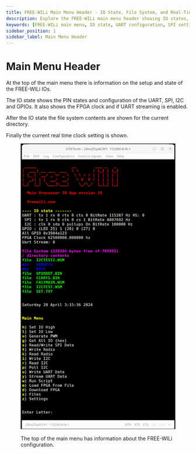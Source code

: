 ```yaml
---
title: FREE-WILi Main Menu Header - IO State, File System, and Real-Time Clock
description: Explore the FREE-WILi main menu header showing IO states, UART, SPI, I2C, GPIO configurations, FPGA clock, and file system contents. View real-time clock settings and system status.
keywords: [FREE-WILi main menu, IO state, UART configuration, SPI settings, I2C setup, GPIO status, FPGA clock, file system display, real-time clock, FREE-WILi configuration]
sidebar_position: 1
sidebar_label: Main Menu Header
---
```


# Main Menu Header

At the top of the main menu there is information on the setup and state of the FREE-WILi IOs. 

The IO state shows the PIN states and configuration of the UART, SPI, I2C and GPIOs. It also shows  the FPGA clock and if UART streaming is enabled.

After the IO state the file system contents are shown for the current directory.

Finally the current real time clock setting is shown.

<div class="text--center">

<figure>

![Commands](../assets/commands.png "Commands")
<figcaption>The top of the main menu has information about the FREE-WILi configuration.</figcaption>
</figure>
</div>